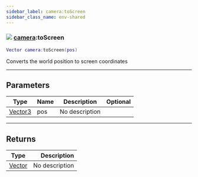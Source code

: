 ```yaml
---
sidebar_label: camera:toScreen
sidebar_class_name: env-shared
---
```


### ![](/img/wiki/shared.png) [camera](../camera/README.md):toScreen

```lua
Vector camera:toScreen(pos)
```

Converts the world position to screen coordinates<br/>

-----------------
## Parameters

| Type   | Name | Description | Optional |
| ------ | ---- | ----------- | -------: |
| [Vector3](../vector3/README.md) | pos | No description |   |

-----------------
## Returns

| Type   | Description |
| ------ | ----------: |
| [Vector](../vector/README.md) | No description |
